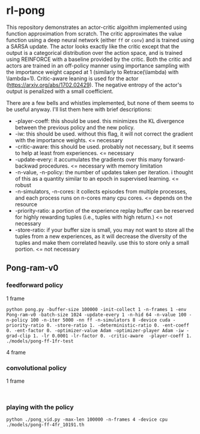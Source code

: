 # rl-pong

This repository demonstrates an actor-critic algoithm implemented using function
approximation from scratch. The critic approximates the value function using a
deep neural network (either `ff` or `conv`) and is trained using a SARSA update.
The actor looks exactly like the critic except that the output is a categorical
distribution over the action space, and is trained using REINFORCE with a
baseline provided by the critic. Both the critic and actors are trained in an
off-policy manner using importance sampling with the importance weight capped at
1 (similarly to Retrace(\lambda) with \lambda=1). Critic-aware leaning
is used for the actor (https://arxiv.org/abs/1702.02429). The negative entropy
of the actor's output is penalized with a small coefficient.

There are a few bells and whistles implemented, but none of them seems to be
useful anyway. I'll list them here with brief descriptions:

* -player-coeff: this should be used. this minimizes the KL divergence between
  the previous policy and the new policy.
* -iw: this should be used. without this flag, it will not correct the gradient
  with the importance weights. <= necessary
* -critic-aware: this should be used. probably not necessary, but it seems to
  help at least from experiences. <= necessary
* -update-every: it accumulates the gradients over this many forward-backwad
  procedures. <= necessary with memory limitation
* -n-value, -n-policy: the number of updates taken per iteration. i thought of
  this as a quantity similar to an epoch in supervised learning. <= robust
* -n-simulators, -n-cores: it collects episodes from multiple processes, and
  each process runs on n-cores many cpu cores. <= depends on the resource
* -priority-ratio: a portion of the experience replay buffer can be reserved for
  highly rewarding tuples (i.e., tuples with high return.) <= not necessary
* -store-ratio: if your buffer size is small, you may not want to store all the
  tuples from a new experiences, as it will decrease the diversity of the tuples
  and make them correlated heavily. use this to store only a small portion. <=
  not necessary

## Pong-ram-v0

### feedforward policy

1 frame

``
python pong.py
-buffer-size 100000
-init-collect 1
-n-frames 1
-env Pong-ram-v0
-batch-size 1024
-update-every 1
-n-hid 64
-n-value 100
-n-policy 100
-n-iter 5000
-nn ff
-n-simulators 8
-device cuda
-priority-ratio 0.
-store-ratio 1.
-deterministic-ratio 0.
-ent-coeff 0.
-ent-factor 0.
-optimizer-value Adam
-optimizer-player Adam
-iw
-grad-clip 1.
-lr 0.0001
-lr-factor 0.
-critic-aware 
-player-coeff 1.
./models/pong-ff-1fr-test
``

4 frame
``
``

### convolutional policy

1 frame

``
``

### playing with the policy

``
python ./pong_vid.py
-max-len 100000
-n-frames 4
-device cpu ./models/pong-ff-4fr_10191.th 
``




